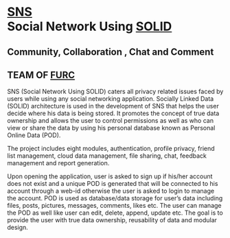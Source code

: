 <h1> <a href=''>SNS</a><br>Social Network Using <a href='https://solid.inrupt.com'>SOLID</a></h1>
<h2>Community, Collaboration , Chat and Comment</h2>
<h2>TEAM OF <a href="https://fui.edu.pk/FURC">FURC</a></h2>
<p>SNS (Social Network Using SOLID) caters all privacy related issues faced by
users while using any social networking application. Socially Linked Data
(SOLID) architecture is used in the development of SNS that helps the user
decide where his data is being stored. It promotes the concept of true data
ownership and allows the user to control permissions as well as who can view
or share the data by using his personal database known as Personal Online
Data (POD).
</p><p>
The project includes eight modules, authentication, profile privacy, friend list
management, cloud data management, file sharing, chat, feedback
management and report generation.
</p><p>
Upon opening the application, user is asked to sign up if his/her account does
not exist and a unique POD is generated that will be connected to his account
through a web-id otherwise the user is asked to login to manage the account.
POD is used as database/data storage for user’s data including files, posts,
pictures, messages, comments, likes etc. The user can manage the POD as
well like user can edit, delete, append, update etc. The goal is to provide the
user with true data ownership, reusability of data and modular design. </p>

